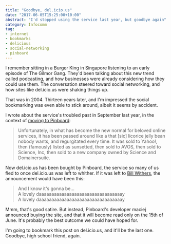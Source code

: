 ```yaml
---
title: "Goodbye, del.icio.us"
date: "2017-06-05T15:25:00+10:00"
abstract: "I'd stopped using the service last year, but goodbye again"
category: Infocomm
tag:
- internet
- bookmarks
- delicious
- social-networking
- pinboard
---
```

I remember sitting in a Burger King in Singapore listening to an early episode of The Gilmor Gang. They'd been talking about this new trend called podcasting, and how businesses were already considering how they could use them. The conversation steered toward social networking, and how sites like del.icio.us were shaking things up.

That was in 2004. Thirteen years later, and I'm impressed the social bookmarking was even able to stick around, albeit it seems by accident.

I wrote about the service's troubled past in September last year, in the context of [moving to Pinboard]:

> Unfortunately, in what has become the new normal for beloved online services, it has been passed around like a that [sic] licorice jelly bean nobody wants, and regurgitated every time. It was sold to Yahoo!, then (famously) listed as sunsetted, then sold to AVOS, then sold to Science, Inc, then sold to a new company owned by Science and Domainersuite.

Now del.icio.us has been bought by Pinboard, the service so many of us fled to once del.icio.us was left to whither. If it was left to [Bill Withers], the announcement would have been this:

> And I know it's gonna be...  
> A lovely daaaaaaaaaaaaaaaaaaaaaaaaaaaaaaaaay  
> A lovely daaaaaaaaaaaaaaaaaaaaaaaaaaaaaaaaay

Mmm, that's good satire. But instead, Pinboard's developer maciej announced buying the site, and that it will become read only on the 15th of June. It's probably the best outcome we could have hoped for.

I'm going to bookmark this post on del.icio.us, and it'll be the last one. Goodbye, high school friend, again.

[Bill Withers]: http://www.youtube.com/watch?v=sYi7uEvEEmk
[moving to Pinboard]: https://rubenerd.com/moving-from-delicious-to-pinboard/

